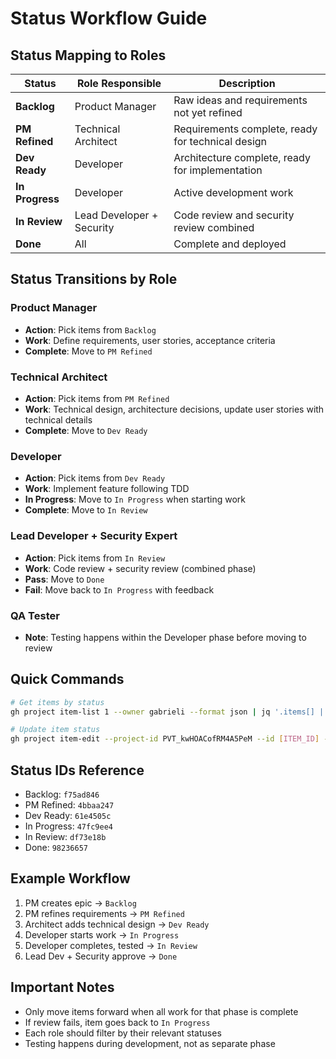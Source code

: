 # Status Workflow Guide

## Status Mapping to Roles

| Status | Role Responsible | Description |
|--------|-----------------|-------------|
| **Backlog** | Product Manager | Raw ideas and requirements not yet refined |
| **PM Refined** | Technical Architect | Requirements complete, ready for technical design |
| **Dev Ready** | Developer | Architecture complete, ready for implementation |
| **In Progress** | Developer | Active development work |
| **In Review** | Lead Developer + Security | Code review and security review combined |
| **Done** | All | Complete and deployed |

## Status Transitions by Role

### Product Manager
- **Action**: Pick items from `Backlog`
- **Work**: Define requirements, user stories, acceptance criteria
- **Complete**: Move to `PM Refined`

### Technical Architect 
- **Action**: Pick items from `PM Refined`
- **Work**: Technical design, architecture decisions, update user stories with technical details
- **Complete**: Move to `Dev Ready`

### Developer
- **Action**: Pick items from `Dev Ready` 
- **Work**: Implement feature following TDD
- **In Progress**: Move to `In Progress` when starting work
- **Complete**: Move to `In Review`

### Lead Developer + Security Expert
- **Action**: Pick items from `In Review`
- **Work**: Code review + security review (combined phase)
- **Pass**: Move to `Done`
- **Fail**: Move back to `In Progress` with feedback

### QA Tester
- **Note**: Testing happens within the Developer phase before moving to review

## Quick Commands

```bash
# Get items by status
gh project item-list 1 --owner gabrieli --format json | jq '.items[] | select(.status == "Dev Ready") | {number: .content.number, title}'

# Update item status
gh project item-edit --project-id PVT_kwHOACofRM4A5PeM --id [ITEM_ID] --field-id PVTSSF_lAHOACofRM4A5PeMzguEr8I --single-select-option-id [STATUS_ID]
```

## Status IDs Reference
- Backlog: `f75ad846`
- PM Refined: `4bbaa247`
- Dev Ready: `61e4505c`
- In Progress: `47fc9ee4`
- In Review: `df73e18b`
- Done: `98236657`

## Example Workflow

1. PM creates epic → `Backlog`
2. PM refines requirements → `PM Refined`
3. Architect adds technical design → `Dev Ready`
4. Developer starts work → `In Progress`
5. Developer completes, tested → `In Review`
6. Lead Dev + Security approve → `Done`

## Important Notes
- Only move items forward when all work for that phase is complete
- If review fails, item goes back to `In Progress`
- Each role should filter by their relevant statuses
- Testing happens during development, not as separate phase
